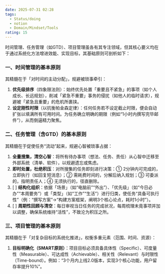 ```yaml
---
date: 2025-07-31 02:28
tags:
  - Status/doing
  - notion
  - Domain/Mindset/Tools
rating: 15
---
```


时间管理、任务管理（如GTD）、项目管理虽各有其专注领域，但其核心要义均在于通过系统化方法增进效能、实现目标，其基础原则可剖析如下：

### **一、时间管理的基本原则**

其精髓在于「对时间的主动分配」，规避被琐事牵引：

1.  **优先级排序**（四象限法则）：始终优先处置「重要且不紧急」的事项（如个人成长、长远规划），削减「紧急不重要」事务的侵扰（如他人的临时请求），规避被「紧急且重要」的危机所裹挟。
2.  **设定刚性时限**（以抗衡帕金森定律）：任何任务若不设定截止时限，便会自动扩张以填满所有可用时间。为任务确立明确的期限（例如“1小时内撰写完毕邮件”），从而倒逼精力聚焦。

### **二、任务管理（含GTD）的基本原则**

其精髓在于促使任务“流动”起来，规避心智被琐事占据：

1.  **全量搜集，清空心智**：将所有待办事项（想法、任务、责任）从心智中迁移至外部系统（清单、软件），以规避遗忘或焦虑。
2.  **即时处置，杜绝积压**：对所搜集的任务即刻进行决策：① 2分钟内可完成的，立即执行（如回复短消息）；② 需耗费时间的，分解后纳入规划；③ 可委派的，指明责任人；④ 无须执行的，径直删除。
3.  [ ] **结构化组织**：依据「场景」（如“电脑前”“外出”）、「优先级」（如“今日必办”“本周要务”）或「类型」（如“工作”“生活”）进行归类，使任务“具备可执行性”（例：“撰写方案”→“构建方案框架，阐明3个核心论点，耗时1小时”）。
4.  [ ] **周期性回顾与清空**：每日审视当日任务的完成状况，每周梳理未竟事项并加以调整，确保系统维持“活性”，不致沦为积压之所。

### **三、项目管理的基本原则**

其精髓在于「对复杂目标的系统化推进」，权衡多重元素（范围、时间、资源）：

1.  **目标明确化（SMART原则）**：项目目标必须具备具体性（Specific）、可度量性（Measurable）、可达成性（Achievable）、相关性（Relevant）与时限性（Time-bound）。例如：“3个月内上线2.0版本，实现3个核心功能，用户留存率提升10%”。